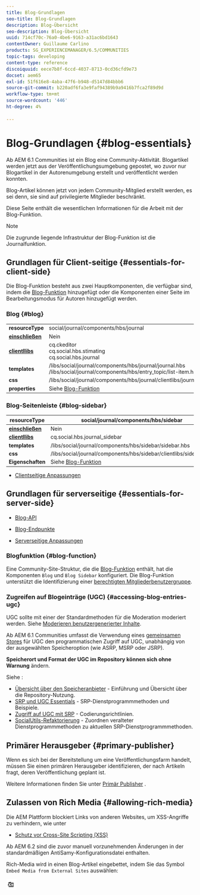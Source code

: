 ```yaml
---
title: Blog-Grundlagen
seo-title: Blog-Grundlagen
description: Blog-Übersicht
seo-description: Blog-Übersicht
uuid: 714cf70c-76a0-4be6-9163-a31ac6bd1643
contentOwner: Guillaume Carlino
products: SG_EXPERIENCEMANAGER/6.5/COMMUNITIES
topic-tags: developing
content-type: reference
discoiquuid: eece7b8f-6ccd-4037-8713-0cd36cfd9e73
docset: aem65
exl-id: 51f616e8-4aba-47f6-b948-d5147d84bbb6
source-git-commit: b220adf6fa3e9faf94389b9a9416b7fca2f89d9d
workflow-type: tm+mt
source-wordcount: '446'
ht-degree: 4%

---
```


# Blog-Grundlagen {#blog-essentials}

Ab AEM 6.1 Communities ist ein Blog eine Community-Aktivität. Blogartikel werden jetzt aus der Veröffentlichungsumgebung gepostet, wo zuvor nur Blogartikel in der Autorenumgebung erstellt und veröffentlicht werden konnten.

Blog-Artikel können jetzt von jedem Community-Mitglied erstellt werden, es sei denn, sie sind auf privilegierte Mitglieder beschränkt.

Diese Seite enthält die wesentlichen Informationen für die Arbeit mit der Blog-Funktion.

>[!NOTE]
>
>Die zugrunde liegende Infrastruktur der Blog-Funktion ist die Journalfunktion.

## Grundlagen für Client-seitige {#essentials-for-client-side}

Die Blog-Funktion besteht aus zwei Hauptkomponenten, die verfügbar sind, indem die [Blog-Funktion](/help/communities/functions.md#blog-function) hinzugefügt oder die Komponenten einer Seite im Bearbeitungsmodus für Autoren hinzugefügt werden.

### Blog {#blog}

<table>
 <tbody>
  <tr>
   <td> <strong>resourceType</strong></td>
   <td>social/journal/components/hbs/journal</td>
  </tr>
  <tr>
   <td> <a href="/help/communities/scf.md#add-or-include-a-communities-component"><strong>einschließen</strong></a></td>
   <td>Nein</td>
  </tr>
  <tr>
   <td> <a href="/help/communities/clientlibs.md"><strong>clientllibs</strong></a></td>
   <td>cq.ckeditor<br /> cq.social.hbs.stimating<br /> cq.social.hbs.journal</td>
  </tr>
  <tr>
   <td> <strong>templates</strong></td>
   <td> /libs/social/journal/components/hbs/journal/journal.hbs<br /> /libs/social/journal/components/hbs/entry_topic/list-item.hbs</td>
  </tr>
  <tr>
   <td> <strong>css</strong></td>
   <td> /libs/social/journal/components/hbs/journal/clientlibs/journal.css</td>
  </tr>
  <tr>
   <td><strong> properties</strong></td>
   <td>Siehe <a href="/help/communities/blog-feature.md">Blog-Funktion</a></td>
  </tr>
 </tbody>
</table>

### Blog-Seitenleiste {#blog-sidebar}

| **resourceType** | social/journal/components/hbs/sidebar |
|---|---|
| [**einschließen**](/help/communities/scf.md#add-or-include-a-communities-component) | Nein |
| [**clientllibs**](/help/communities/clientlibs.md) | cq.social.hbs.journal_sidebar |
| **templates** | /libs/social/journal/components/hbs/sidebar/sidebar.hbs |
| **css** | /libs/social/journal/components/hbs/sidebar/clientlibs/sidebar.css |
| **Eigenschaften** | Siehe [Blog-Funktion](/help/communities/blog-feature.md) |

* [Clientseitige Anpassungen](/help/communities/client-customize.md)

## Grundlagen für serverseitige {#essentials-for-server-side}

* [Blog-API](https://helpx.adobe.com/experience-manager/6-5/sites/developing/using/reference-materials/javadoc/com/adobe/cq/social/journal/client/api/package-summary.html)

* [Blog-Endpunkte](https://helpx.adobe.com/experience-manager/6-5/sites/developing/using/reference-materials/javadoc/com/adobe/cq/social/journal/client/endpoints/package-summary.html)

* [Serverseitige Anpassungen](/help/communities/server-customize.md)

### Blogfunktion {#blog-function}

Eine Community-Site-Struktur, die die [Blog-Funktion](/help/communities/functions.md#blog-function) enthält, hat die Komponenten `Blog` und `Blog Sidebar` konfiguriert. Die Blog-Funktion unterstützt die Identifizierung einer [berechtigten Mitgliederbenutzergruppe](/help/communities/users.md#privileged-members-group).

### Zugreifen auf Blogeinträge (UGC) {#accessing-blog-entries-ugc}

UGC sollte mit einer der Standardmethoden für die Moderation moderiert werden.
Siehe [Moderieren benutzergenerierter Inhalte](/help/communities/moderate-ugc.md).

Ab AEM 6.1 Communities umfasst die Verwendung eines [gemeinsamen Stores](/help/communities/working-with-srp.md) für UGC den programmatischen Zugriff auf UGC, unabhängig von der ausgewählten Speicheroption (wie ASRP, MSRP oder JSRP).

**Speicherort und Format der UGC im Repository können sich ohne Warnung** ändern.

Siehe :

* [Übersicht über den Speicheranbieter](/help/communities/srp.md)  - Einführung und Übersicht über die Repository-Nutzung.
* [SRP und UGC Essentials](/help/communities/srp-and-ugc.md)  - SRP-Dienstprogrammmethoden und Beispiele.
* [Zugriff auf UGC mit SRP](/help/communities/accessing-ugc-with-srp.md)  - Codierungsrichtlinien.
* [SocialUtils-Refaktorierung](/help/communities/socialutils.md)  - Zuordnen veralteter Dienstprogrammmethoden zu aktuellen SRP-Dienstprogrammmethoden.

## Primärer Herausgeber {#primary-publisher}

Wenn es sich bei der Bereitstellung um eine Veröffentlichungsfarm handelt, müssen Sie einen primären Herausgeber identifizieren, der nach Artikeln fragt, deren Veröffentlichung geplant ist.

Weitere Informationen finden Sie unter [Primär Publisher](/help/communities/deploy-communities.md#primary-publisher) .

## Zulassen von Rich Media {#allowing-rich-media}

Die AEM Plattform blockiert Links von anderen Websites, um XSS-Angriffe zu verhindern, wie unter

* [Schutz vor Cross-Site Scripting (XSS)](/help/sites-developing/security.md#protect-against-cross-site-scripting-xss)

Ab AEM 6.2 sind die zuvor manuell vorzunehmenden Änderungen in der standardmäßigen AntiSamy-Konfigurationsdatei enthalten.

Rich-Media wird in einen Blog-Artikel eingebettet, indem Sie das Symbol `Embed Media from External Sites` auswählen:

![media](assets/media-icon.png)
